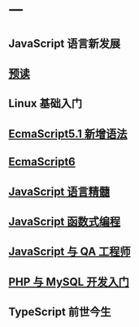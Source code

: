 # 一

## JavaScript 语言新发展

## [预读](./pre_reading/README.md)

## Linux 基础入门

## [EcmaScript5.1 新增语法](./ES5.1.md)

## [EcmaScript6](./ES6.md)

## [JavaScript 语言精髓](./js_essence.md)

## [JavaScript 函数式编程](./FP.md)

## [JavaScript 与 QA 工程师](./QA.md)

## [PHP 与 MySQL 开发入门](./php_mysql/README.md)

## TypeScript 前世今生
